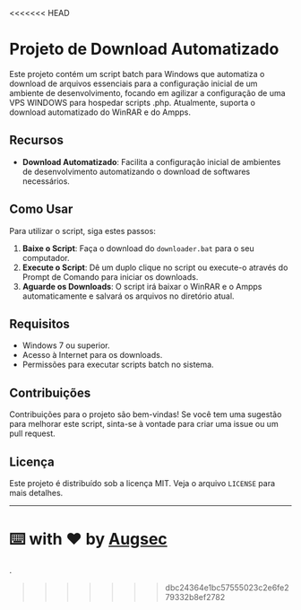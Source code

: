 <<<<<<< HEAD
# Projeto de Download Automatizado

Este projeto contém um script batch para Windows que automatiza o download de arquivos essenciais para a configuração inicial de um ambiente de desenvolvimento, focando em agilizar a configuração de uma VPS WINDOWS para hospedar scripts .php. Atualmente, suporta o download automatizado do WinRAR e do Ampps.

## Recursos

- **Download Automatizado**: Facilita a configuração inicial de ambientes de desenvolvimento automatizando o download de softwares necessários.

## Como Usar

Para utilizar o script, siga estes passos:

1. **Baixe o Script**: Faça o download do `downloader.bat` para o seu computador.
2. **Execute o Script**: Dê um duplo clique no script ou execute-o através do Prompt de Comando para iniciar os downloads.
3. **Aguarde os Downloads**: O script irá baixar o WinRAR e o Ampps automaticamente e salvará os arquivos no diretório atual.

## Requisitos

- Windows 7 ou superior.
- Acesso à Internet para os downloads.
- Permissões para executar scripts batch no sistema.

## Contribuições

Contribuições para o projeto são bem-vindas! Se você tem uma sugestão para melhorar este script, sinta-se à vontade para criar uma issue ou um pull request.

## Licença

Este projeto é distribuído sob a licença MIT. Veja o arquivo `LICENSE` para mais detalhes.

---
⌨️ with ❤️ by [Augsec](https://github.com/augsec)
=======
.
>>>>>>> dbc24364e1bc57555023c2e6fe279332b8ef2782
